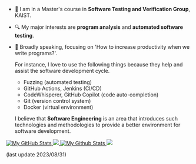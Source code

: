 - 📖 I am in a Master's course in **Software Testing and Verification Group**, KAIST.
- :mag: My major interests are **program analysis** and **automated software testing**.
- 💭 Broadly speaking, focusing on 'How to increase productivity when we write programs?'.
  
  For instance, I love to use the following things because they help and assist the software development cycle.
  - Fuzzing (automated testing)
  - GitHub Actions, Jenkins (CI/CD)
  - CodeWhisperer, GitHub Copilot (code auto-completion)
  - Git (version control system)
  - Docker (virtual environment)
 
  I believe that **Software Engineering** is an area that introduces such technologies and methodologies to provide a better environment for software development.

<a href="https://github.com/3-24#gh-light-mode-only">
  <img src="https://github-readme-stats.vercel.app/api?username=3-24&theme=default&count_private=true&show_icons=true#gh-white-mode-only" alt="My GitHub Stats"/>
  <img src="https://github-readme-stats.vercel.app/api/wakatime?username=minus21&theme=default&custom_title=Weekly%20Most%20Used%20Languages#gh-white-mode-only"/>
</a>

<a href="https://github.com/3-24#gh-dark-mode-only">
  <img src="https://github-readme-stats.vercel.app/api?username=3-24&theme=react&count_private=true&show_icons=true#gh-dark-mode-only" alt="My Github Stats"/>
  <img src="https://github-readme-stats.vercel.app/api/wakatime?username=minus21&theme=react&custom_title=Weekly%20Most%20Used%20Languages#gh-dark-mode-only"/>
</a>

(last update 2023/08/31)
